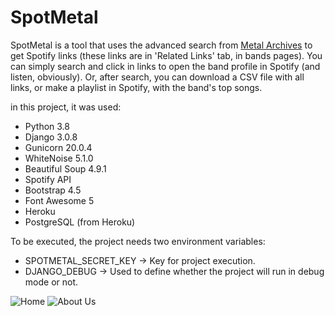 # SpotMetal

SpotMetal is a tool that uses the advanced search from [Metal Archives](https://www.metal-archives.com) to get Spotify links (these links are in 'Related Links' tab, in bands pages).
You can simply search and click in links to open the band profile in Spotify (and listen, obviously).
Or, after search, you can download a CSV file with all links, or make a playlist in Spotify, with the band's top songs.

in this project, it was used:
* Python 3.8
* Django 3.0.8
* Gunicorn 20.0.4
* WhiteNoise 5.1.0
* Beautiful Soup 4.9.1
* Spotify API
* Bootstrap 4.5
* Font Awesome 5
* Heroku
* PostgreSQL (from Heroku)


To be executed, the project needs two environment variables:
* SPOTMETAL_SECRET_KEY -> Key for project execution.
* DJANGO_DEBUG -> Used to define whether the project will run in debug mode or not.

![Home](https://i.imgur.com/k6e7xfL.png)
![About Us](https://i.imgur.com/t71nuvd.png)
